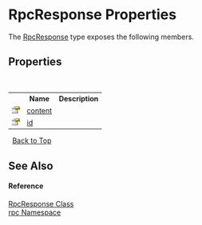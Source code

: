 # RpcResponse Properties
 

The <a href="e6a7ae14-0bf0-14b7-1fb5-8a3444869810">RpcResponse</a> type exposes the following members.


## Properties
&nbsp;<table><tr><th></th><th>Name</th><th>Description</th></tr><tr><td>![Public property](media/pubproperty.gif "Public property")</td><td><a href="113f0fd8-e5fa-103a-1f69-d93cf9c2c7af">content</a></td><td /></tr><tr><td>![Public property](media/pubproperty.gif "Public property")</td><td><a href="7dec5900-96c1-3a62-aba7-5d058d0cbd8b">id</a></td><td /></tr></table>&nbsp;
<a href="#rpcresponse-properties">Back to Top</a>

## See Also


#### Reference
<a href="e6a7ae14-0bf0-14b7-1fb5-8a3444869810">RpcResponse Class</a><br /><a href="75a73021-06d1-2fcd-54cc-2d189b274792">rpc Namespace</a><br />